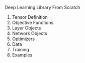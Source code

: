 Deep Learning Library From Scratch

1. Tensor Definition
2. Objective Functions
3. Layer Objects
4. Network Objects
5. Optimizers
6. Data
7. Training
8. Examples